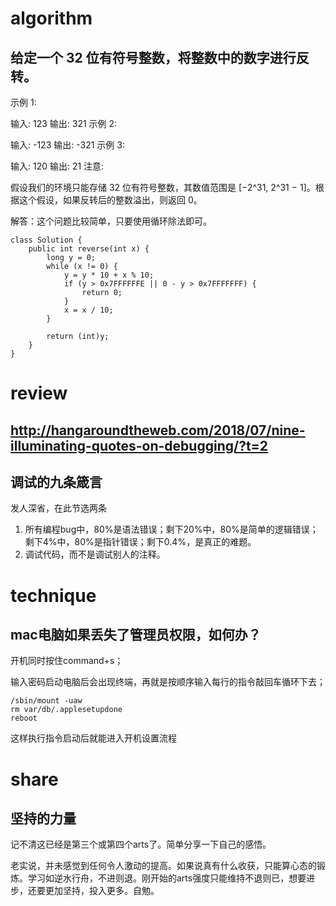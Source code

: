# algorithm
## 给定一个 32 位有符号整数，将整数中的数字进行反转。

示例 1:

输入: 123
输出: 321
 示例 2:

输入: -123
输出: -321
示例 3:

输入: 120
输出: 21
注意:

假设我们的环境只能存储 32 位有符号整数，其数值范围是 [−2^31,  2^31 − 1]。根据这个假设，如果反转后的整数溢出，则返回 0。

解答：这个问题比较简单，只要使用循环除法即可。
```
class Solution {
    public int reverse(int x) {
        long y = 0;
        while (x != 0) {
            y = y * 10 + x % 10;
            if (y > 0x7FFFFFFE || 0 - y > 0x7FFFFFFF) {
                return 0;
            }
            x = x / 10;
        }

        return (int)y;
    }
}
```

# review

## http://hangaroundtheweb.com/2018/07/nine-illuminating-quotes-on-debugging/?t=2
## 调试的九条箴言
发人深省，在此节选两条
1. 所有编程bug中，80%是语法错误；剩下20%中，80%是简单的逻辑错误；剩下4%中，80%是指针错误；剩下0.4%，是真正的难题。
2. 调试代码，而不是调试别人的注释。

# technique
## mac电脑如果丢失了管理员权限，如何办？
开机同时按住command+s；

输入密码启动电脑后会出现终端，再就是按顺序输入每行的指令敲回车循环下去；
```
/sbin/mount -uaw
rm var/db/.applesetupdone
reboot
```
这样执行指令启动后就能进入开机设置流程

# share
## 坚持的力量
记不清这已经是第三个或第四个arts了。简单分享一下自己的感悟。

老实说，并未感觉到任何令人激动的提高。如果说真有什么收获，只能算心态的锻炼。学习如逆水行舟，不进则退。刚开始的arts强度只能维持不退则已，想要进步，还要更加坚持，投入更多。自勉。
